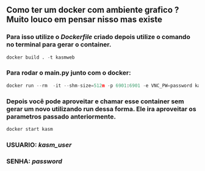 ## Como ter um docker com ambiente grafico ? Muito louco em pensar nisso mas existe

### Para isso utilize o *Dockerfile* criado depois utilize o comando no terminal para gerar o container.

``` python
docker build . -t kasmweb
```

### Para rodar o main.py junto com o docker:

``` python
docker run --rm  -it --shm-size=512m -p 6901:6901 -e VNC_PW=password kasmweb
```

### Depois você pode aproveitar e chamar esse container sem gerar um novo utilizando run dessa forma. Ele ira aproveitar os parametros passado anteriormente.

``` python
docker start kasm
```

### USUARIO: *kasm_user*
### SENHA: *password*
